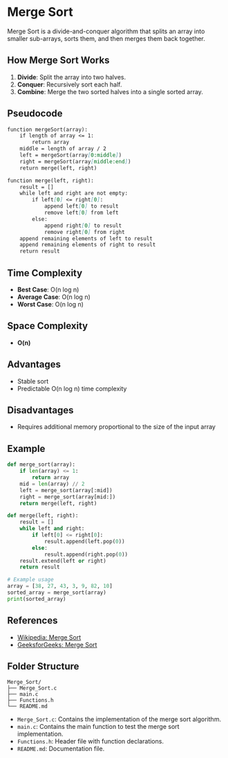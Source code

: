 # Merge Sort

Merge Sort is a divide-and-conquer algorithm that splits an array into smaller sub-arrays, sorts them, and then merges them back together.

## How Merge Sort Works

1. **Divide**: Split the array into two halves.
2. **Conquer**: Recursively sort each half.
3. **Combine**: Merge the two sorted halves into a single sorted array.

## Pseudocode

```markdown
function mergeSort(array):
    if length of array <= 1:
        return array
    middle = length of array / 2
    left = mergeSort(array[0:middle])
    right = mergeSort(array[middle:end])
    return merge(left, right)

function merge(left, right):
    result = []
    while left and right are not empty:
        if left[0] <= right[0]:
            append left[0] to result
            remove left[0] from left
        else:
            append right[0] to result
            remove right[0] from right
    append remaining elements of left to result
    append remaining elements of right to result
    return result
```

## Time Complexity

- **Best Case**: O(n log n)
- **Average Case**: O(n log n)
- **Worst Case**: O(n log n)

## Space Complexity

- **O(n)**

## Advantages

- Stable sort
- Predictable O(n log n) time complexity

## Disadvantages

- Requires additional memory proportional to the size of the input array

## Example

```python
def merge_sort(array):
    if len(array) <= 1:
        return array
    mid = len(array) // 2
    left = merge_sort(array[:mid])
    right = merge_sort(array[mid:])
    return merge(left, right)

def merge(left, right):
    result = []
    while left and right:
        if left[0] <= right[0]:
            result.append(left.pop(0))
        else:
            result.append(right.pop(0))
    result.extend(left or right)
    return result

# Example usage
array = [38, 27, 43, 3, 9, 82, 10]
sorted_array = merge_sort(array)
print(sorted_array)
```

## References

- [Wikipedia: Merge Sort](https://en.wikipedia.org/wiki/Merge_sort)
- [GeeksforGeeks: Merge Sort](https://www.geeksforgeeks.org/merge-sort/)

## Folder Structure

```
Merge_Sort/
├── Merge_Sort.c
├── main.c
├── Functions.h
└── README.md
```

- `Merge_Sort.c`: Contains the implementation of the merge sort algorithm.
- `main.c`: Contains the main function to test the merge sort implementation.
- `Functions.h`: Header file with function declarations.
- `README.md`: Documentation file.